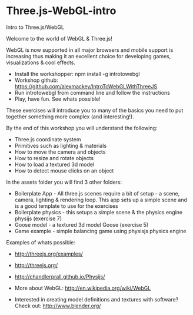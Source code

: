 Three.js-WebGL-intro
====================

Intro to Three.js/WebGL

Welcome to the world of WebGL & Three.js! 

WebGL is now supported in all major browsers and mobile support is increasing thus making it an excellent choice for developing games, visualizations & cool effects. 


* Install the workshopper: npm install -g introtowebgl
* Workshop github: https://github.com/alexmackey/IntroToWebGLWithThreeJS
* Run introtowebgl from command line and follow the instructions
* Play, have fun. See whats possible!

These exercises will introduce you to many of the basics you need to put together something more complex (and interesting!).

By the end of this workshop you will understand the following:

  * Three.js coordinate system
  * Primitives such as lighting & materials
  * How to move the camera and objects
  * How to resize and rotate objects
  * How to load a textured 3d model
  * How to detect mouse clicks on an object


In the assets folder you will find 3 other folders:
  * Boilerplate App - All three.js scenes require a bit of setup - a scene, camera, lighting & rendering loop. This app sets up a simple scene and is a good template to use for the exercises
  * Boilerplate physics - this setups a simple scene & the physics engine physijs (exercise 7)
  * Goose model - a textured 3d model Goose (exercise 5)
  * Game example - simple balancing game using physisjs physics engine
 
Examples of whats possible: 
* http://threejs.org/examples/
* http://threejs.org/ 
* http://chandlerprall.github.io/Physijs/

* More about WebGL: http://en.wikipedia.org/wiki/WebGL
* Interested in creating model definitions and textures with software? Check out: http://www.blender.org/

